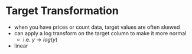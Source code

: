 # Target Transformation
- when you have prices or count data, target values are often skewed
- can apply a log transform on the target column to make it more normal
	- i.e. $y\rightarrow log(y)$
- linear 